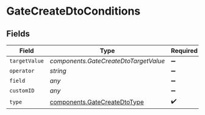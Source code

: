 # GateCreateDtoConditions


## Fields

| Field                                                                        | Type                                                                         | Required                                                                     | Description                                                                  |
| ---------------------------------------------------------------------------- | ---------------------------------------------------------------------------- | ---------------------------------------------------------------------------- | ---------------------------------------------------------------------------- |
| `targetValue`                                                                | *components.GateCreateDtoTargetValue*                                        | :heavy_minus_sign:                                                           | N/A                                                                          |
| `operator`                                                                   | *string*                                                                     | :heavy_minus_sign:                                                           | N/A                                                                          |
| `field`                                                                      | *any*                                                                        | :heavy_minus_sign:                                                           | N/A                                                                          |
| `customID`                                                                   | *any*                                                                        | :heavy_minus_sign:                                                           | N/A                                                                          |
| `type`                                                                       | [components.GateCreateDtoType](../../models/components/gatecreatedtotype.md) | :heavy_check_mark:                                                           | N/A                                                                          |